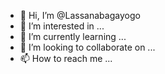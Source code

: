 - 👋 Hi, I’m @Lassanabagayogo
- 👀 I’m interested in ...
- 🌱 I’m currently learning ...
- 💞️ I’m looking to collaborate on ...
- 📫 How to reach me ...

<!---
Lassanabagayogo/Lassanabagayogo is a ✨ special ✨ repository because its `README.md` (this file) appears on your GitHub profile.
You can click the Preview link to take a look at your changes.
--->
